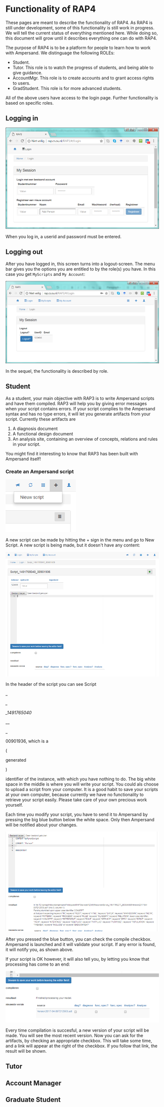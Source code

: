 # Functionality of RAP4

These pages are meant to describe the functionality of RAP4. As RAP4 is still under development, some of this functionality is still work in progress. We will tell the current status of everything mentioned here. While doing so, this document will grow until it describes everything one can do with RAP4.

The purpose of RAP4 is to be a platform for people to learn how to work with Ampersand. We distinguage the following ROLEs:

* Student. 
* Tutor. This role is to watch the progress of students, and being able to give guidance.
* AccountMgr. This role is to create accounts and to grant access rights to users.
* GradStudent. This role is for more advanced students.

All of the above users have access to the login page. Further functionality is based on specific roles.

## Logging in <a id="rap3-login"></a>

![](../.gitbook/assets/login.png)

When you log in, a userid and password must be entered.

## Logging out

After you have logged in, this screen turns into a logout-screen. The menu bar gives you the options you are entitled to by the role\(s\) you have. In this case you get `MyScripts` and `My Account`:

![](../.gitbook/assets/logout.png)

In the sequel, the functionality is described by role.


## Student

As a student, your main objective with RAP3 is to write Ampersand scripts and have them compiled. RAP3 will help you by giving error messages when your script contains errors. If your script complies to the Ampersand syntax and has no type errors, it will let you generate artifacts from your script. Currently these artifacts are

1. A diagnosis document
2. A functional design document
3. An analysis site, containing an overview of concepts, relations and rules in your script. 

You might find it interesting to know that RAP3 has been built with Ampersand itself!

### Create an Ampersand script

![](../.gitbook/assets/menunieuwscript.png)

A new script can be made by hitting the + sign in the menu and go to New Script. A new script is being made, but it doesn't have any content:

![](../.gitbook/assets/nieuwscript.png)

In the header of the script you can see Script

\_

_\__

_\_1491765040_

_\_

\_

00901936, which is a 

\(

generated

\)

 identifier of the instance, with which you have nothing to do. The big white space in the middle is where you will write your script. You could als choose to upload a script from your computer. It is a good habit to save your scripts at your own computer, because currently we have no functionality to retrieve your script easily. Please take care of your own precious work yourself.

Each time you modify your script, you have to send it to Ampersand by pressing the big blue button below the white space. Only then Ampersand will be notified about your changes.

![](../.gitbook/assets/parseerror.png)

After you pressed the blue button, you can check the compile checkbox. Ampersand is launched and it will validate your script. If any error is found, it will notify you, as shown above.

If your script is OK however, it will also tell you, by letting you know that processing has come to an end:

![](../.gitbook/assets/compilationok.png)

Every time compilation is succesful, a new version of your script will be made. You will see the most recent version. Now you can ask for the artifacts, by checking an appropriate checkbox. This will take some time, and a link will appear at the right of the checkbox. If you follow that link, the result will be shown.


## Tutor

## Account Manager

## Graduate Student

